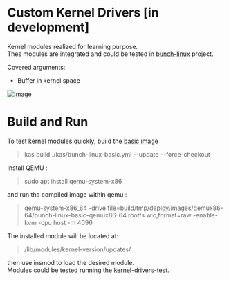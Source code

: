 # Custom Kernel Drivers [in development]
Kernel modules realized for learning purpose. </br>
Thes modules are integrated and could be tested in [bunch-linux](https://github.com/waelkarman/bunch-linux-manifests) project.

Covered arguments: <br>
  - Buffer in kernel space

![image](https://github.com/waelkarman/kernel-modules/assets/29144908/6d526185-0cb9-4cdf-b14a-992c67395541)

# Build and Run

To test kernel modules quickly, build the [basic image](https://github.com/waelkarman/bunch-linux-manifests/blob/main/meta-bunch-linux/recipes-dynamic/recipes-core/bunch-linux-basic.bbappend)

> kas build ./kas/bunch-linux-basic.yml --update --force-checkout

Install QEMU :

> sudo apt install qemu-system-x86

and run tha compiled image within qemu :

> qemu-system-x86_64 -drive file=build/tmp/deploy/images/qemux86-64/bunch-linux-basic-qemux86-64.rootfs.wic,format=raw -enable-kvm -cpu host -m 4096

The installed module will be located at:

> /lib/modules/kernel-version/updates/

then use insmod to load the desired module.<br>
Modules could be tested running the [kernel-drivers-test](https://github.com/waelkarman/kernel-drivers-tests).



